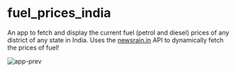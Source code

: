 # fuel_prices_india

An app to fetch and display the current fuel (petrol and diesel) prices of any district of any state in India.
Uses the [newsrain.in](https://www.newsrain.in/petrol-diesel-prices) API to dynamically fetch the prices of fuel!


![app-prev](https://user-images.githubusercontent.com/75851313/126893153-48432b52-3a12-400d-babe-48977a8c6453.gif)

